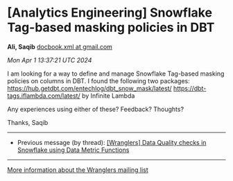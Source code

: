 


[Analytics Engineering] Snowflake Tag-based masking policies in DBT
===================================================================


**Ali, Saqib**
[docbook.xml at gmail.com](mailto:wranglers%40analyticsengineering.net?Subject=Re%3A%20%5BWranglers%5D%20Snowflake%20Tag-based%20masking%20policies%20in%20DBT&In-Reply-To=%3CCABDm0O_uWszr269_H3%2BEkF_T9pbBdE5vyBRNfqA6sUm9Ormv3Q%40mail.gmail.com%3E "[Wranglers] Snowflake Tag-based masking policies in DBT")   

*Mon Apr 1 13:37:21 UTC 2024*  

I am looking for a way to define and manage Snowflake Tag-based masking
policies on columns in DBT. I found the following two packages:
<https://hub.getdbt.com/entechlog/dbt_snow_mask/latest/>
<https://dbt-tags.iflambda.com/latest/> by Infinite Lambda

Any experiences using either of these? Feedback? Thoughts?


Thanks,
Saqib
  
  




---


* Previous message (by thread): [[Wranglers] Data Quality checks in Snowflake using Data Metric Functions](000033.html)




---


[More information about the Wranglers
mailing list](https://analyticsengineering.net/mailman/listinfo/wranglers)  




